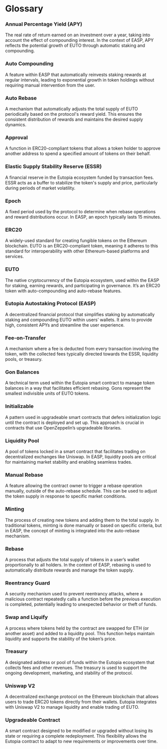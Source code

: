 # Glossary

### Annual Percentage Yield (APY)

The real rate of return earned on an investment over a year, taking into account the effect of compounding interest. In the context of EASP, APY reflects the potential growth of EUTO through automatic staking and compounding.

### Auto Compounding

A feature within EASP that automatically reinvests staking rewards at regular intervals, leading to exponential growth in token holdings without requiring manual intervention from the user.

### Auto Rebase

A mechanism that automatically adjusts the total supply of EUTO periodically based on the protocol's reward yield. This ensures the consistent distribution of rewards and maintains the desired supply dynamics.

### Approval

A function in ERC20-compliant tokens that allows a token holder to approve another address to spend a specified amount of tokens on their behalf.

### Elastic Supply Stability Reserve (ESSR)

A financial reserve in the Eutopia ecosystem funded by transaction fees. ESSR acts as a buffer to stabilize the token's supply and price, particularly during periods of market volatility.

### Epoch

A fixed period used by the protocol to determine when rebase operations and reward distributions occur. In EASP, an epoch typically lasts 15 minutes.

### ERC20

A widely-used standard for creating fungible tokens on the Ethereum blockchain. EUTO is an ERC20-compliant token, meaning it adheres to this standard for interoperability with other Ethereum-based platforms and services.

### EUTO

The native cryptocurrency of the Eutopia ecosystem, used within the EASP for staking, earning rewards, and participating in governance. It’s an ERC20 token with auto-compounding and auto-rebase features.

### Eutopia Autostaking Protocol (EASP)

A decentralized financial protocol that simplifies staking by automatically staking and compounding EUTO within users’ wallets. It aims to provide high, consistent APYs and streamline the user experience.

### Fee-on-Transfer

A mechanism where a fee is deducted from every transaction involving the token, with the collected fees typically directed towards the ESSR, liquidity pools, or treasury.

### Gon Balances

A technical term used within the Eutopia smart contract to manage token balances in a way that facilitates efficient rebasing. Gons represent the smallest indivisible units of EUTO tokens.

### Initializable

A pattern used in upgradeable smart contracts that defers initialization logic until the contract is deployed and set up. This approach is crucial in contracts that use OpenZeppelin’s upgradeable libraries.

### Liquidity Pool

A pool of tokens locked in a smart contract that facilitates trading on decentralized exchanges like Uniswap. In EASP, liquidity pools are critical for maintaining market stability and enabling seamless trades.

### Manual Rebase

A feature allowing the contract owner to trigger a rebase operation manually, outside of the auto-rebase schedule. This can be used to adjust the token supply in response to specific market conditions.

### Minting

The process of creating new tokens and adding them to the total supply. In traditional tokens, minting is done manually or based on specific criteria, but in EASP, the concept of minting is integrated into the auto-rebase mechanism.

### Rebase

A process that adjusts the total supply of tokens in a user’s wallet proportionally to all holders. In the context of EASP, rebasing is used to automatically distribute rewards and manage the token supply.

### Reentrancy Guard

A security mechanism used to prevent reentrancy attacks, where a malicious contract repeatedly calls a function before the previous execution is completed, potentially leading to unexpected behavior or theft of funds.

### Swap and Liquify

A process where tokens held by the contract are swapped for ETH (or another asset) and added to a liquidity pool. This function helps maintain liquidity and supports the stability of the token’s price.

### Treasury

A designated address or pool of funds within the Eutopia ecosystem that collects fees and other revenues. The treasury is used to support the ongoing development, marketing, and stability of the protocol.

### Uniswap V2

A decentralized exchange protocol on the Ethereum blockchain that allows users to trade ERC20 tokens directly from their wallets. Eutopia integrates with Uniswap V2 to manage liquidity and enable trading of EUTO.

### Upgradeable Contract

A smart contract designed to be modified or upgraded without losing its state or requiring a complete redeployment. This flexibility allows the Eutopia contract to adapt to new requirements or improvements over time.
